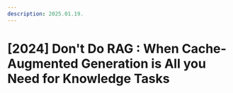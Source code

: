 ```yaml
---
description: 2025.01.19.
---
```


# \[2024] Don't Do RAG : When Cache-Augmented Generation is All you Need for Knowledge Tasks

